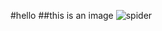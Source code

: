 #hello 
##this is an image
![spider](https://img.zcool.cn/community/01e88e5dc263cda8012163baa96ebd.jpg@1280w_1l_2o_100sh.jpg)
